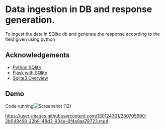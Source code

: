 # Data ingestion in DB and response generation.

To ingest the data in SQlite db and generate the response according to the field given using python


## Acknowledgements

 - [Python SQlite](https://www.javatpoint.com/python-sqlite)
 - [Flask with SQlite](https://www.javatpoint.com/flask-sqlite)
 - [Sqlite3 Overview](https://docs.python.org/3/library/sqlite3.html#sqlite3.Cursor.executemany)


## Demo



Code running![Screenshot (12)](https://user-images.githubusercontent.com/130124301/230705777-ff7e2d5c-2227-4ca5-b87e-e0028248ddfd.png)


https://user-images.githubusercontent.com/130124301/230705990-2b049c68-22b8-48d3-934e-6f4a9aa78723.mp4
